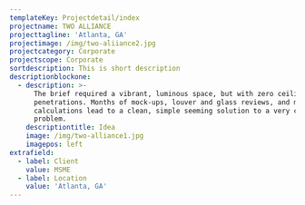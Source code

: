 ```yaml
---
templateKey: Projectdetail/index
projectname: TWO ALLIANCE
projecttagline: 'Atlanta, GA'
projectimage: /img/two-aliiance2.jpg
projectcategory: Corporate
projectscope: Corporate
sortdescription: This is short description
descriptionblockone:
  - description: >-
      The brief required a vibrant, luminous space, but with zero ceiling
      penetrations. Months of mock-ups, louver and glass reviews, and meticulous
      calculations lead to a clean, simple seeming solution to a very complex
      problem.
    descriptiontitle: Idea
    image: /img/two-alliance1.jpg
    imagepos: left
extrafield:
  - label: Client
    value: MSME
  - label: Location
    value: 'Atlanta, GA'
---
```


